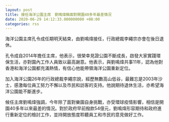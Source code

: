 ```yaml
---
layout: post
title: 接任海洋公園主席　劉鳴煒稱面對開園40多年最差情況
date: 2020-06-29 14:12:33.000000000 +08:00
categories: rss
---
```


海洋公園主席孔令成任期明天結束，由劉鳴煒接任，行政總裁李繩宗亦會在後日退休。

孔令成自2014年擔任主席，他表示，很榮幸見證公園不斷成長，啟發大家實踐環保生活，亦對園內工作人員致以最高謝意。他表示，與劉鳴煒共事11年，認為他對香港和海洋公園都充滿熱情，有信心他能帶領海洋公園重新定位。

加入海洋公園26年的行政總裁李繩宗說，經歷無數高山低谷，最難忘是2003年沙士，感激每位員工努力不懈以及市民和訪客的支持。他說期待退休生活，亦希望海洋公園能不斷進步。

候任主席劉鳴煒強調，今年除了面對樂園自身挑戰，亦受環球疫情影響，相信是開園40多年以來最差的情況。對於政府早前撥款54億元，劉鳴煒形容期待和政府進行重新定位的檢討工作，並持開放態度聆聽員工和市民的意見做好工作。
